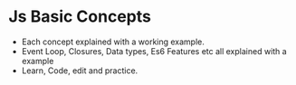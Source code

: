 # Js Basic Concepts 
- Each concept explained with a working example.
- Event Loop, Closures, Data types, Es6 Features etc all explained with a example
- Learn, Code, edit and practice.
